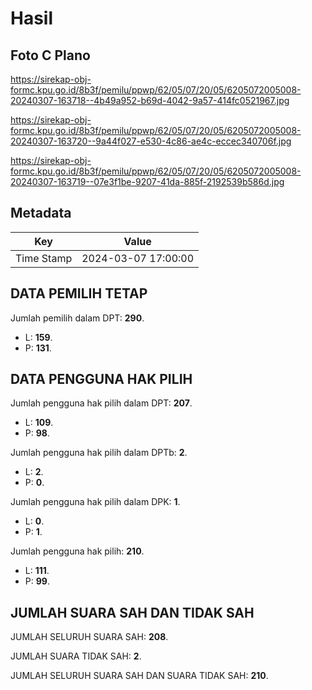 # Hasil

## Foto C Plano

https://sirekap-obj-formc.kpu.go.id/8b3f/pemilu/ppwp/62/05/07/20/05/6205072005008-20240307-163718--4b49a952-b69d-4042-9a57-414fc0521967.jpg

https://sirekap-obj-formc.kpu.go.id/8b3f/pemilu/ppwp/62/05/07/20/05/6205072005008-20240307-163720--9a44f027-e530-4c86-ae4c-eccec340706f.jpg

https://sirekap-obj-formc.kpu.go.id/8b3f/pemilu/ppwp/62/05/07/20/05/6205072005008-20240307-163719--07e3f1be-9207-41da-885f-2192539b586d.jpg


## Metadata

| Key        | Value               |
| ---------- | ------------------- |
| Time Stamp | 2024-03-07 17:00:00 |


## DATA PEMILIH TETAP

Jumlah pemilih dalam DPT: **290**.
 * L: **159**.
 * P: **131**.

## DATA PENGGUNA HAK PILIH

Jumlah pengguna hak pilih dalam DPT: **207**.
 * L: **109**.
 * P: **98**.

Jumlah pengguna hak pilih dalam DPTb: **2**.
 * L: **2**.
 * P: **0**.

Jumlah pengguna hak pilih dalam DPK: **1**.
 * L: **0**.
 * P: **1**.

Jumlah pengguna hak pilih: **210**.
 * L: **111**.
 * P: **99**.

## JUMLAH SUARA SAH DAN TIDAK SAH

JUMLAH SELURUH SUARA SAH: **208**.

JUMLAH SUARA TIDAK SAH: **2**.

JUMLAH SELURUH SUARA SAH DAN SUARA TIDAK SAH: **210**.


